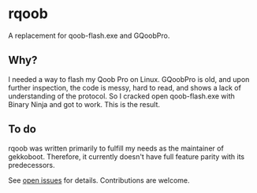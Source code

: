 # rqoob

A replacement for qoob-flash.exe and GQoobPro.

## Why?

I needed a way to flash my Qoob Pro on Linux.
GQoobPro is old, and upon further inspection, the code is messy, hard to read,
and shows a lack of understanding of the protocol.
So I cracked open qoob-flash.exe with Binary Ninja and got to work.
This is the result.

## To do

rqoob was written primarily to fulfill my needs as the maintainer of gekkoboot.
Therefore, it currently doesn't have full feature parity with its predecessors.

See [open issues] for details. Contributions are welcome.

[open issues]: https://github.com/redolution/rqoob/issues?q=is%3Aissue+is%3Aopen+label%3Aenhancement
